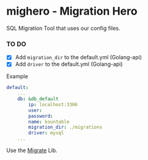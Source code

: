 # mighero - Migration Hero
SQL Migration Tool that uses our config files.

### TO DO

- [x] Add ```migration_dir``` to the default.yml (Golang-api)
- [x] Add ```driver``` to the default.yml (Golang-api)

Example 

```yaml
default:
    ...
    db: &db_default
        ip: localhost:3306
        user: 
        password: 
        name: kountable
        migration_dir: ./migrations
        driver: mysql
    ...
```

Use the [Migrate](github.com/mattes/migrate) Lib.
